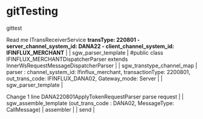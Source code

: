 # gitTesting
gittest

Read me
ITransReceiverService __transType: 220801 - server_channel_system_id: DANA22 - client_channel_system_id: IFINFLUX_MERCHANT__
|
| sgw_parser_template
|
#public class IFINFLUX_MERCHANTDispatcherParser extends InnerWsRequestMessageDispatcherParser
|
| sgw_transtype_channel_map
|
parser : channel_system_id: Ifinflux_merchant, transactionType: 2200801, out_trans_code: IFINFLUX_DANA02, Gateway_mode: Server
|
| sgw_parser_template
|

Change 1 line
DANA220801ApplyTokenRequestParser parse request
|
| sgw_assemble_template (out_trans_code : DANA02, MessageType: CallMessage)
|
assembler
|
| send
|
